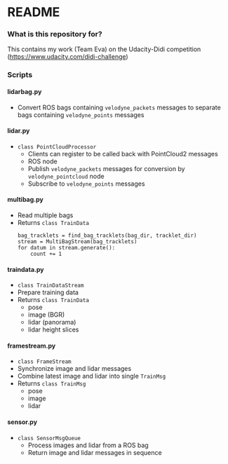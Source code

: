 # README #

### What is this repository for? ###

This contains my work (Team Eva) on the Udacity-Didi competition (https://www.udacity.com/didi-challenge)

### Scripts

#### lidarbag.py
- Convert ROS bags containing `velodyne_packets` messages to separate bags containing `velodyne_points` messages
#### lidar.py
- `class PointCloudProcessor`
    - Clients can register to be called back with PointCloud2 messages
    - ROS node
    - Publish `velodyne_packets` messages for conversion by `velodyne_pointcloud` node
    - Subscribe to `velodyne_points` messages
#### multibag.py
- Read multiple bags
- Returns `class TrainData`
  ```
  bag_tracklets = find_bag_tracklets(bag_dir, tracklet_dir)
  stream = MultiBagStream(bag_tracklets)
  for datum in stream.generate():
      count += 1
  ```
#### traindata.py
- `class TrainDataStream`
- Prepare training data
- Returns `class TrainData`
    - pose
    - image (BGR)
    - lidar (panorama)
    - lidar height slices
#### framestream.py
- `class FrameStream`
- Synchronize image and lidar messages
- Combine latest image and lidar into single `TrainMsg`
- Returns `class TrainMsg`
    - pose
    - image
    - lidar
#### sensor.py
- `class SensorMsgQueue`
    - Process images and lidar from a ROS bag
    - Return image and lidar messages in sequence
